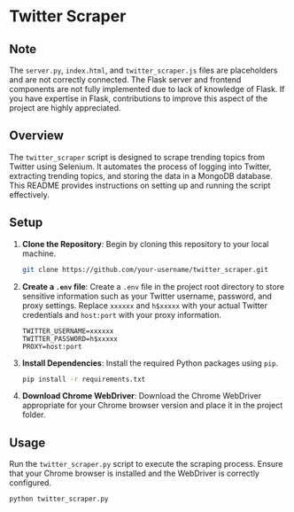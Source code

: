 # Twitter Scraper

## Note

The `server.py`, `index.html`, and `twitter_scraper.js` files are placeholders and are not correctly connected. The Flask server and frontend components are not fully implemented due to lack of knowledge of Flask. If you have expertise in Flask, contributions to improve this aspect of the project are highly appreciated.


## Overview

The `twitter_scraper` script is designed to scrape trending topics from Twitter using Selenium. It automates the process of logging into Twitter, extracting trending topics, and storing the data in a MongoDB database. This README provides instructions on setting up and running the script effectively.

## Setup

1. **Clone the Repository**: Begin by cloning this repository to your local machine.

    ```bash
    git clone https://github.com/your-username/twitter_scraper.git
    ```

2. **Create a `.env` file**: Create a `.env` file in the project root directory to store sensitive information such as your Twitter username, password, and proxy settings. Replace `xxxxxx` and `h$xxxxx` with your actual Twitter credentials and `host:port` with your proxy information.

    ```dotenv
    TWITTER_USERNAME=xxxxxx
    TWITTER_PASSWORD=h$xxxxx
    PROXY=host:port
    ```

3. **Install Dependencies**: Install the required Python packages using `pip`.

    ```bash
    pip install -r requirements.txt
    ```

4. **Download Chrome WebDriver**: Download the Chrome WebDriver appropriate for your Chrome browser version and place it in the project folder.

## Usage

Run the `twitter_scraper.py` script to execute the scraping process. Ensure that your Chrome browser is installed and the WebDriver is correctly configured.

```bash
python twitter_scraper.py
